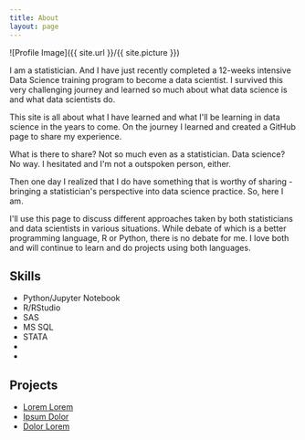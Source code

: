 ```yaml
---
title: About
layout: page
---
```

![Profile Image]({{ site.url }}/{{ site.picture }})

<p>I am a statistician. And I have just recently completed a 12-weeks intensive
Data Science training program to become a data scientist. I survived this very  
challenging journey and learned so much about what data science is and what data
scientists do. <p>

<p>This site is all about what I have learned and what I'll be learning in data
science in the years to come.  On the journey I learned and created a GitHub
page to share my experience. <p>

<p>What is there to share?  Not so much even as a statistician. Data science?
No way. I hesitated and I'm not a outspoken person, either. </p>

<p>Then one day I realized that I do have something that is worthy of sharing -
bringing a statistician's perspective into data science practice. So, here I am.
<p>

<p>I'll use this page to discuss different approaches taken by both
statisticians and data scientists in various situations. While debate of which
is a better programming language, R or Python, there is no debate for me. I love
both and will continue to learn and do projects using both languages. <p>

<h2>Skills</h2>

<ul class="skill-list">
	<li>Python/Jupyter Notebook</li>
	<li>R/RStudio</li>
	<li>SAS</li>
	<li>MS SQL</li>
  <li>STATA</li>
	<li> </li>
	<li> </li>

</ul>

<h2>Projects</h2>

<ul>
	<li><a href="https://github.com/">Lorem Lorem</a></li>
	<li><a href="https://github.com/">Ipsum Dolor</a></li>
	<li><a href="https://github.com/">Dolor Lorem</a></li>
</ul>
